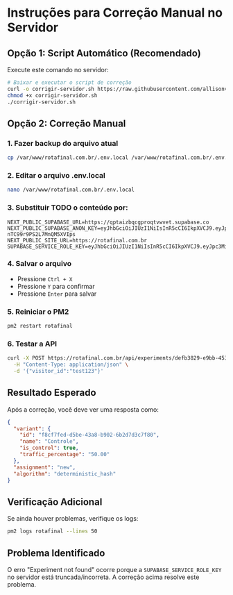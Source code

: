 # Instruções para Correção Manual no Servidor

## Opção 1: Script Automático (Recomendado)

Execute este comando no servidor:

```bash
# Baixar e executar o script de correção
curl -o corrigir-servidor.sh https://raw.githubusercontent.com/allisonvn/FinalRote/main/corrigir-servidor.sh
chmod +x corrigir-servidor.sh
./corrigir-servidor.sh
```

## Opção 2: Correção Manual

### 1. Fazer backup do arquivo atual
```bash
cp /var/www/rotafinal.com.br/.env.local /var/www/rotafinal.com.br/.env.local.backup
```

### 2. Editar o arquivo .env.local
```bash
nano /var/www/rotafinal.com.br/.env.local
```

### 3. Substituir TODO o conteúdo por:
```env
NEXT_PUBLIC_SUPABASE_URL=https://qptaizbqcgproqtvwvet.supabase.co
NEXT_PUBLIC_SUPABASE_ANON_KEY=eyJhbGciOiJIUzI1NiIsInR5cCI6IkpXVCJ9.eyJpc3MiOiJzdXBhYmFzZSIsInJlZiI6InFwdGFpemJxY2dwcm9xdHZ3dmV0Iiwicm9sZSI6ImFub24iLCJpYXQiOjE3NTg5MTkzNjcsImV4cCI6MjA3NDQ5NTM2N30.trQBHGS4wM7kov0jyPAN-nTC99r9PS2L7MnQM5XVIps
NEXT_PUBLIC_SITE_URL=https://rotafinal.com.br
SUPABASE_SERVICE_ROLE_KEY=eyJhbGciOiJIUzI1NiIsInR5cCI6IkpXVCJ9.eyJpc3MiOiJzdXBhYmFzZSIsInJlZiI6InFwdGFpemJxY2dwcm9xdHZ3dmV0Iiwicm9sZSI6InNlcnZpY2Vfcm9sZSIsImlhdCI6MTc1ODkxOTM2NywiZXhwIjoyMDc0NDk1MzY3fQ.8Q8Q8Q8Q8Q8Q8Q8Q8Q8Q8Q8Q8Q8Q8Q8Q8Q8Q8Q8Q
```

### 4. Salvar o arquivo
- Pressione `Ctrl + X`
- Pressione `Y` para confirmar
- Pressione `Enter` para salvar

### 5. Reiniciar o PM2
```bash
pm2 restart rotafinal
```

### 6. Testar a API
```bash
curl -X POST https://rotafinal.com.br/api/experiments/defb3829-e9bb-453d-af56-b08b167b9be3/assign \
  -H "Content-Type: application/json" \
  -d '{"visitor_id":"test123"}'
```

## Resultado Esperado

Após a correção, você deve ver uma resposta como:
```json
{
  "variant": {
    "id": "f8cf7fed-d5be-43a8-b902-6b2d7d3c7f80",
    "name": "Controle",
    "is_control": true,
    "traffic_percentage": "50.00"
  },
  "assignment": "new",
  "algorithm": "deterministic_hash"
}
```

## Verificação Adicional

Se ainda houver problemas, verifique os logs:
```bash
pm2 logs rotafinal --lines 50
```

## Problema Identificado

O erro "Experiment not found" ocorre porque a `SUPABASE_SERVICE_ROLE_KEY` no servidor está truncada/incorreta. A correção acima resolve este problema.
